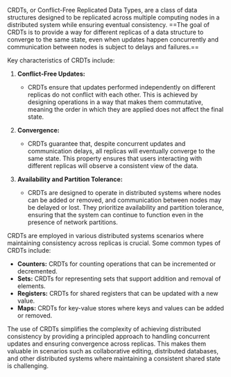 CRDTs, or Conflict-Free Replicated Data Types, are a class of data structures designed to be replicated across multiple computing nodes in a distributed system while ensuring eventual consistency. ==The goal of CRDTs is to provide a way for different replicas of a data structure to converge to the same state, even when updates happen concurrently and communication between nodes is subject to delays and failures.==

Key characteristics of CRDTs include:

1. **Conflict-Free Updates:**
   - CRDTs ensure that updates performed independently on different replicas do not conflict with each other. This is achieved by designing operations in a way that makes them commutative, meaning the order in which they are applied does not affect the final state.

2. **Convergence:**
   - CRDTs guarantee that, despite concurrent updates and communication delays, all replicas will eventually converge to the same state. This property ensures that users interacting with different replicas will observe a consistent view of the data.

3. **Availability and Partition Tolerance:**
   - CRDTs are designed to operate in distributed systems where nodes can be added or removed, and communication between nodes may be delayed or lost. They prioritize availability and partition tolerance, ensuring that the system can continue to function even in the presence of network partitions.

CRDTs are employed in various distributed systems scenarios where maintaining consistency across replicas is crucial. Some common types of CRDTs include:

- **Counters:** CRDTs for counting operations that can be incremented or decremented.
- **Sets:** CRDTs for representing sets that support addition and removal of elements.
- **Registers:** CRDTs for shared registers that can be updated with a new value.
- **Maps:** CRDTs for key-value stores where keys and values can be added or removed.

The use of CRDTs simplifies the complexity of achieving distributed consistency by providing a principled approach to handling concurrent updates and ensuring convergence across replicas. This makes them valuable in scenarios such as collaborative editing, distributed databases, and other distributed systems where maintaining a consistent shared state is challenging.